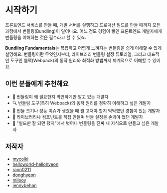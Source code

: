 # 시작하기

프론트엔드 서비스를 만들 때, 개발 서버를 실행하고 프로덕션 빌드를 만들 때까지 모든 과정에서 번들링(Bundling)이 일어나요. 어느 정도 경험이 쌓인 프론트엔드 개발자에게 번들링을 이해하는 것은 필수라고 할 수 있죠.

**Bundling Fundamentals**는 복잡하고 어렵게 느껴지는 번들링을 쉽게 이해할 수 있게 설명해요. 번들링이란 무엇인지부터, 라이브러리 번들링 설정 튜토리얼, 그리고 대표적인 도구인 웹팩(Webpack)의 동작 원리와 최적화 방법까지 체계적으로 이해할 수 있어요. 

## 이런 분들에게 추천해요

- 🤔 번들링이 왜 필요한지 막연하게만 알고 있는 개발자
- 🔍 번들링 도구(특히 Webpack)의 동작 원리를 정확히 이해하고 싶은 개발자
- 🧰 번들 크기나 성능 이슈가 생겼을 때 뭘 고쳐야 할지 막막했던 경험이 있는 개발자
- 🧱 라이브러리나 컴포넌트를 직접 만들며 번들 설정을 손봐야 했던 개발자
- 🧠 "빌드만 잘 되면 됐지"에서 벗어나 번들링을 진짜 내 지식으로 만들고 싶은 개발자

## 저작자

- [mycolki](https://github.com/mycolki)
- [helloworld-hellohyeon](https://github.com/helloworld-hellohyeon)
- [raon0211](https://github.com/raon0211)
- [donghyeon](https://github.com/Kimbangg)
- [milooy](https://github.com/milooy)
- [jennybehan](https://github.com/jennybehan)